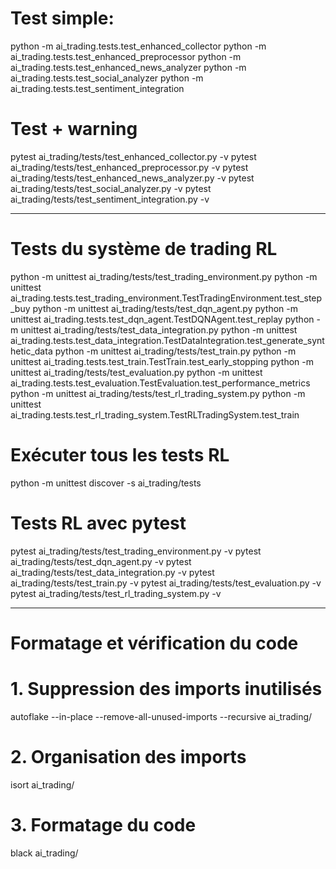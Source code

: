 # Test simple:

python -m ai_trading.tests.test_enhanced_collector
python -m ai_trading.tests.test_enhanced_preprocessor
python -m ai_trading.tests.test_enhanced_news_analyzer
python -m ai_trading.tests.test_social_analyzer
python -m ai_trading.tests.test_sentiment_integration

# Test + warning

pytest ai_trading/tests/test_enhanced_collector.py -v
pytest ai_trading/tests/test_enhanced_preprocessor.py -v
pytest ai_trading/tests/test_enhanced_news_analyzer.py -v
pytest ai_trading/tests/test_social_analyzer.py -v
pytest ai_trading/tests/test_sentiment_integration.py -v

--------------------------------------------------------------------------------------------------------------------------------------------------------------------------------------------------------
# Tests du système de trading RL
python -m unittest ai_trading/tests/test_trading_environment.py
python -m unittest ai_trading.tests.test_trading_environment.TestTradingEnvironment.test_step_buy
python -m unittest ai_trading/tests/test_dqn_agent.py
python -m unittest ai_trading.tests.test_dqn_agent.TestDQNAgent.test_replay
python -m unittest ai_trading/tests/test_data_integration.py
python -m unittest ai_trading.tests.test_data_integration.TestDataIntegration.test_generate_synthetic_data
python -m unittest ai_trading/tests/test_train.py
python -m unittest ai_trading.tests.test_train.TestTrain.test_early_stopping
python -m unittest ai_trading/tests/test_evaluation.py
python -m unittest ai_trading.tests.test_evaluation.TestEvaluation.test_performance_metrics
python -m unittest ai_trading/tests/test_rl_trading_system.py
python -m unittest ai_trading.tests.test_rl_trading_system.TestRLTradingSystem.test_train

# Exécuter tous les tests RL
python -m unittest discover -s ai_trading/tests



# Tests RL avec pytest
pytest ai_trading/tests/test_trading_environment.py -v
pytest ai_trading/tests/test_dqn_agent.py -v
pytest ai_trading/tests/test_data_integration.py -v
pytest ai_trading/tests/test_train.py -v
pytest ai_trading/tests/test_evaluation.py -v
pytest ai_trading/tests/test_rl_trading_system.py -v

--------------------------------------------------------------------------------------------------------------------------------------------------------------------------------------------------------
# Formatage et vérification du code

# 1. Suppression des imports inutilisés
autoflake --in-place --remove-all-unused-imports --recursive ai_trading/

# 2. Organisation des imports
isort ai_trading/

# 3. Formatage du code
black ai_trading/                                 

